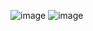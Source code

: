 ![image](https://github.com/Coder-Gokul/Tailwind-Product-Model/assets/119941012/0f8acb2c-a52d-40e0-99a3-fc15c3cf4527)
![image](https://github.com/Coder-Gokul/Tailwind-Product-Model/assets/119941012/0b2e15e3-049c-4465-9a47-25fe98f47d5c)
